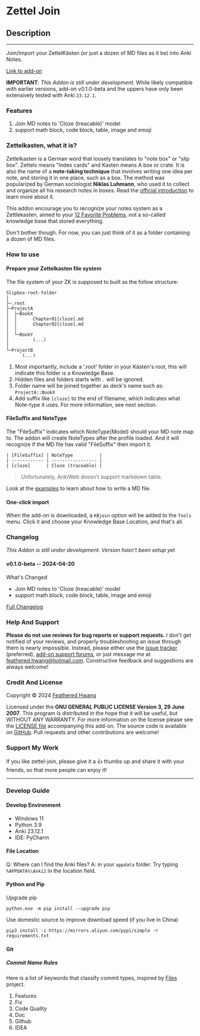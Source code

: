 # Zettel Join

## Description

---

Join/Import your ZettelKästen  (or just a dozen of MD files as it be) into Anki Notes.

[Link to add-on](https://ankiweb.net/shared/info/822767335)

**IMPORTANT**: *This Addon is still under development.* While likely compatible with earlier versions, add-on v0.1.0-beta and the uppers have only been extensively tested with Anki `⁨23.12.1`. 

### Features

1. Join MD notes to 'Cloze (treacable)' model
2. support math block, code block, table, image and emoji

### Zettelkasten, what it is?

Zettelkasten is a German word that loosely translates to "note box" or "slip box". Zettels means "Index cards" and Kasten means A box or crate. It is also the name of  a **note-taking technique** that involves writing one idea per note, and storing it in one place, such as a box. The method was popularized by German sociologist **Niklas Luhmann**, who used it to collect and organize all his research notes in boxes. Read the [official introduction](https://zettelkasten.de/introduction/) to learn more about it.

This addon encourage you to recognize your notes system as a Zettlekasten, aimed to your [12 Favorite Problems](https://umbrex.com/resources/tools-for-thinking/what-is-twelve-favorite-problems/#:~:text=The%20concept%20of%20%E2%80%9CTwelve%20Favorite,significant%20progress%20in%20their%20field.), not a so-called knowledge base that stored everything. 

Don't bother though. For now, you can just think of it as a folder containing a dozen of MD files. 

### How to use

#### Prepare your Zettelkasten file system

The file system of your ZK is supposed to built as the follow structure:

```
Slipbox-root-folder
│  
├─.root
├─ProjectA
│  ├─BookX
│  │      Chapter01[cloze].md
│  │      Chapter02[cloze].md
│  │      
│  └─BookY
│         (...)
│
└─ProjectB
      (...)
```

1. Most importantly, include a '.root' folder in your Kästen's root, this will indicate this folder is a Knowledge Base.
2. Hidden files and folders starts with `.` will be ignored.
3. Folder name will be joined together as deck's name such as: `ProjectA::BookX`
4. Add suffix like `[cloze]` to the end of filename, which indicates what Note-type it uses. For more information, see next section.

#### FileSuffix and NoteType

The "FileSuffix" indicates which NoteType(Model) should your MD note map to. The addon will create NoteTypes after the profile loaded. And it will recognize if the MD file has valid "FileSuffix" then import it.

```
| [FileSuffix] | NoteType          |
| ------------ | ----------------- |
| [cloze]      | Cloze (traceable) |
```

> Unfortunately, AnkiWeb doesn't support markdown table.

Look at the [examples](https://github.com/FeatheredHwang/zettel-join/tree/main/zettel_join/ex) to learn about how to write a MD file.

#### One-click import

When the add-on is downloaded, a `KBjoin` option will be added to the `Tools` menu. Click it and choose your Knowledge Base Location, and that's all.

### Changelog

*This Addon is still under development. Version hasn't been setup yet*

#### v0.1.0-beta -- 2024-04-20

What's Changed

- Join MD notes to 'Cloze (treacable)' model
- support math block, code block, table, image and emoji

[Full Changelog](https://github.com/FeatheredHwang/zettel-join/commits/0.1.0-beta)

### Help And Support

**Please do not use reviews for bug reports or support requests.** I don't get notified of your reviews, and properly troubleshooting an issue through them is nearly impossible. Instead, please either use the [issue tracker](https://github.com/FeatheredHwang/zettel-join/issues) (preferred), [add-on support forums](https://forums.ankiweb.net/t/zettel-join-support-thread/43867?u=featheredhwang), or just message me at  feathered.hwang@hotmail.com. Constructive feedback and suggestions are always welcome!

### Credit And License

Copyright © 2024 [Feathered Hwang](https://github.com/FeatheredHwang) 

Licensed under the **GNU GENERAL PUBLIC LICENSE Version 3, 29 June 2007**. This program is distributed in the hope that it will be useful, but WITHOUT ANY WARRANTY. For more information on the license please see the [LICENSE file](https://github.com/FeatheredHwang/zettel-join/blob/main/LICENSE) accompanying this add-on. The source code is available on  [GitHub](https://github.com/FeatheredHwang/zettel-join). Pull requests and other contributions are welcome!

### Support My Work

If you like zettel-join, please give it a  :thumbsup: thumbs up and share it with your friends, so that more people can enjoy it!

---



### Develop Guide

#### Develop Environment

- Windows 11
- Python 3.9
- Anki 23.12.1
- IDE: PyCharm

#### File Location

  Q: Where can I find the Anki files?
  A: in your `appdata` folder. Try typing `%APPDATA%\Anki2` in the location field.

#### Python and Pip

Upgrade pip

```batch
python.exe -m pip install --upgrade pip
```

Use domestic source to improve download speed (if you live in China)

```batch
pip3 install -i https://mirrors.aliyun.com/pypi/simple -r requirements.txt
```

#### Git

##### Commit Name Rules

Here is a list of keywords that classify commit types,  inspired by [Files](https://github.com/files-community/Files) project.

1. Features
2. Fix
3. Code Quality
4. Doc
5. Github
6. IDEA


